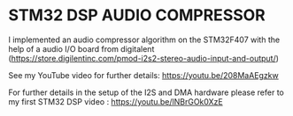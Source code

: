 # STM32 DSP AUDIO COMPRESSOR

I implemented an audio compressor algorithm on the STM32F407 with the help of a audio I/O board from digitalent (https://store.digilentinc.com/pmod-i2s2-stereo-audio-input-and-output/)

See my YouTube video for further details: https://youtu.be/208MaAEgzkw

For further details in the setup of the I2S and DMA hardware please refer to my first STM32 DSP video : https://youtu.be/lNBrGOk0XzE
